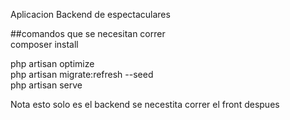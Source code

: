 Aplicacion Backend de espectaculares

##comandos que se necesitan correr
<br>
composer install
<br>

php artisan optimize
<br>
php artisan migrate:refresh --seed 
<br>
php artisan serve
<br>

Nota esto solo es el backend se necestita correr el front despues
